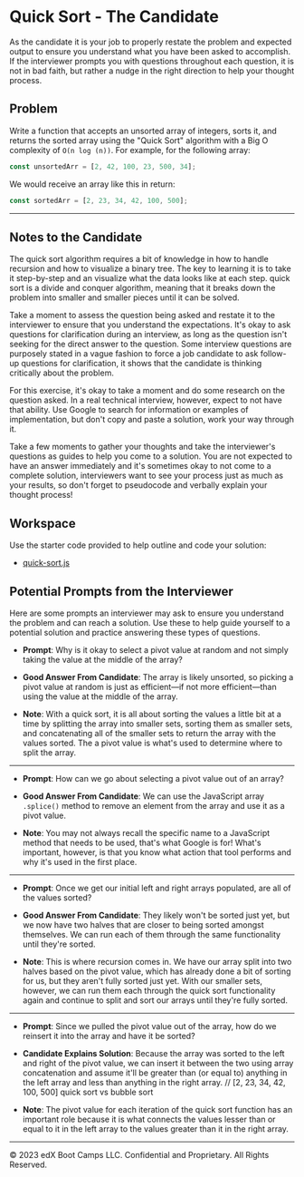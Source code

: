 # Quick Sort - The Candidate

As the candidate it is your job to properly restate the problem and expected output to ensure you understand what you have been asked to accomplish. If the interviewer prompts you with questions throughout each question, it is not in bad faith, but rather a nudge in the right direction to help your thought process. 

## Problem

Write a function that accepts an unsorted array of integers, sorts it, and returns the sorted array using the "Quick Sort" algorithm with a Big O complexity of `O(n log (n))`. For example, for the following array:

```js
const unsortedArr = [2, 42, 100, 23, 500, 34];
```

We would receive an array like this in return:

```js
const sortedArr = [2, 23, 34, 42, 100, 500];
```

- - - 

## Notes to the Candidate

The quick sort algorithm requires a bit of knowledge in how to handle recursion and how to visualize a binary tree. The key to learning it is to take it step-by-step and an visualize what the data looks like at each step. quick sort is a divide and conquer algorithm, meaning that it breaks down the problem into smaller and smaller pieces until it can be solved.


Take a moment to assess the question being asked and restate it to the interviewer to ensure that you understand the expectations. It's okay to ask questions for clarification during an interview, as long as the question isn't seeking for the direct answer to the question. Some interview questions are purposely stated in a vague fashion to force a job candidate to ask follow-up questions for clarification, it shows that the candidate is thinking critically about the problem.

For this exercise, it's okay to take a moment and do some research on the question asked. In a real technical interview, however, expect to not have that ability. Use Google to search for information or examples of implementation, but don't copy and paste a solution, work your way through it.

Take a few moments to gather your thoughts and take the interviewer's questions as guides to help you come to a solution. You are not expected to have an answer immediately and it's sometimes okay to not come to a complete solution, interviewers want to see your process just as much as your results, so don't forget to pseudocode and verbally explain your thought process! 

## Workspace

Use the starter code provided to help outline and code your solution:

* [quick-sort.js](./quick-sort.js)

## Potential Prompts from the Interviewer

Here are some prompts an interviewer may ask to ensure you understand the problem and can reach a solution. Use these to help guide yourself to a potential solution and practice answering these types of questions.

* **Prompt**: Why is it okay to select a pivot value at random and not simply taking the value at the middle of the array?

* **Good Answer From Candidate**: The array is likely unsorted, so picking a pivot value at random is just as efficient&mdash;if not more efficient&mdash;than using the value at the middle of the array.


* **Note**: With a quick sort, it is all about sorting the values a little bit at a time by splitting the array into smaller sets, sorting them as smaller sets, and concatenating all of the smaller sets to return the array with the values sorted. The a pivot value is what's used to determine where to split the array.

- - -

* **Prompt**: How can we go about selecting a pivot value out of an array?

* **Good Answer From Candidate**: We can use the JavaScript array `.splice()` method to remove an element from the array and use it as a pivot value.

* **Note**: You may not always recall the specific name to a JavaScript method that needs to be used, that's what Google is for! What's important, however, is that you know what action that tool performs and why it's used in the first place.

- - -

* **Prompt**: Once we get our initial left and right arrays populated, are all of the values sorted?

* **Good Answer From Candidate**: They likely won't be sorted just yet, but we now have two halves that are closer to being sorted amongst themselves. We can run each of them through the same functionality until they're sorted.

* **Note**: This is where recursion comes in. We have our array split into two halves based on the pivot value, which has already done a bit of sorting for us, but they aren't fully sorted just yet. With our smaller sets, however, we can run them each through the quick sort functionality again and continue to split and sort our arrays until they're fully sorted. 

- - -

* **Prompt**: Since we pulled the pivot value out of the array, how do we reinsert it into the array and have it be sorted?

* **Candidate Explains Solution**: Because the array was sorted to the left and right of the pivot value, we can insert it between the two using array concatenation and assume it'll be greater than (or equal to) anything in the left array and less than anything in the right array.
// [2, 23, 34, 42, 100, 500]
quick sort vs bubble sort

* **Note**: The pivot value for each iteration of the quick sort function has an important role because it is what connects the values lesser than or equal to it in the left array to the values greater than it in the right array.

- - -
© 2023 edX Boot Camps LLC. Confidential and Proprietary. All Rights Reserved.

